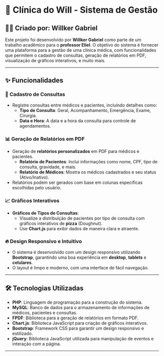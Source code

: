 # 🚀 Clínica do Will - Sistema de Gestão


## 👨‍💻 Criado por: Willker Gabriel

Este projeto foi desenvolvido por **Willker Gabriel** como parte de um trabalho acadêmico para o **professor Eliel**. O objetivo do sistema é fornecer uma plataforma para a gestão de uma clínica médica, com funcionalidades que permitem o cadastro de consultas, geração de relatórios em PDF, visualização de gráficos interativos, e muito mais. 

---

## ✨ Funcionalidades

### 📅 **Cadastro de Consultas**
- Registre consultas entre médicos e pacientes, incluindo detalhes como:
  - **Tipo de Consulta**: Geral, Acompanhamento, Emergência, Exame, Cirurgia.
  - **Data e Hora**: A data e a hora da consulta para controle de agendamentos.

### 📊 **Geração de Relatórios em PDF**
- Geração de **relatórios personalizados** em PDF para médicos e pacientes.
  - **Relatório de Pacientes**: Inclui informações como nome, CPF, tipo de consulta, gravidade, e mais.
  - **Relatório de Médicos**: Mostra os médicos cadastrados e seu status (Ativo/Inativo).
- Relatórios podem ser gerados com base em colunas específicas escolhidas pelo usuário.

### 📈 **Gráficos Interativos**
- **Gráficos de Tipos de Consultas**:
  - Visualize a distribuição de pacientes por tipo de consulta com gráficos interativos de **pizza** (Doughnut).
  - Use **Chart.js** para exibir dados de maneira clara e atraente.

### 🔥 **Design Responsivo e Intuitivo**
- O sistema é desenvolvido com um design responsivo utilizando **Bootstrap**, garantindo uma boa experiência em **desktop**, **tablets** e **celulares**.
- O layout é limpo e moderno, com uma interface de fácil navegação.

---

## 🛠 Tecnologias Utilizadas

- **PHP**: Linguagem de programação para a construção do sistema.
- **MySQL**: Banco de dados para o armazenamento de informações de médicos, pacientes e consultas.
- **FPDF**: Biblioteca para a geração de relatórios em formato PDF.
- **Chart.js**: Biblioteca JavaScript para criação de gráficos interativos.
- **Bootstrap**: Framework CSS para garantir um design responsivo e estilizado.
- **jQuery**: Biblioteca JavaScript utilizada para manipulação de eventos e interação com a página.

---

